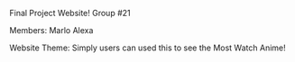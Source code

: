 Final Project Website!
Group #21

Members:
        Marlo
        Alexa
        
Website Theme: Simply users can used this to see the Most Watch Anime!
